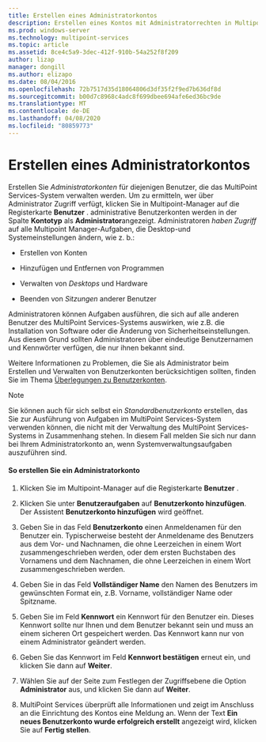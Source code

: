 ```yaml
---
title: Erstellen eines Administratorkontos
description: Erstellen eines Kontos mit Administratorrechten in Multipoint Services
ms.prod: windows-server
ms.technology: multipoint-services
ms.topic: article
ms.assetid: 8ce4c5a9-3dec-412f-910b-54a252f8f209
author: lizap
manager: dongill
ms.author: elizapo
ms.date: 08/04/2016
ms.openlocfilehash: 72b7517d35d18064806d3df35f2f9ed7b636df8d
ms.sourcegitcommit: b00d7c8968c4adc8f699dbee694afe6ed36bc9de
ms.translationtype: MT
ms.contentlocale: de-DE
ms.lasthandoff: 04/08/2020
ms.locfileid: "80859773"
---
```

# <a name="create-an-administrative-user-account"></a>Erstellen eines Administratorkontos
Erstellen Sie *Administratorkonten* für diejenigen Benutzer, die das MultiPoint Services-System verwalten werden. Um zu ermitteln, wer über Administrator Zugriff verfügt, klicken Sie in Multipoint-Manager auf die Registerkarte **Benutzer** . administrative Benutzerkonten werden in der Spalte **Kontotyp** als **Administrator**angezeigt. Administratoren *haben Zugriff* auf alle Multipoint Manager-Aufgaben, die Desktop-und Systemeinstellungen ändern, wie z. b.:  
  
-   Erstellen von Konten  
  
-   Hinzufügen und Entfernen von Programmen  
  
-   Verwalten von *Desktops* und Hardware  
  
-   Beenden von *Sitzungen* anderer Benutzer  
  
Administratoren können Aufgaben ausführen, die sich auf alle anderen Benutzer des MultiPoint Services-Systems auswirken, wie z.B. die Installation von Software oder die Änderung von Sicherheitseinstellungen. Aus diesem Grund sollten Administratoren über eindeutige Benutzernamen und Kennwörter verfügen, die nur ihnen bekannt sind.  
  
Weitere Informationen zu Problemen, die Sie als Administrator beim Erstellen und Verwalten von Benutzerkonten berücksichtigen sollten, finden Sie im Thema [Überlegungen zu Benutzerkonten](User-Account-Considerations.md).  
  
> [!NOTE]  
> Sie können auch für sich selbst ein *Standardbenutzerkonto* erstellen, das Sie zur Ausführung von Aufgaben im MultiPoint Services-System verwenden können, die nicht mit der Verwaltung des MultiPoint Services-Systems in Zusammenhang stehen. In diesem Fall melden Sie sich nur dann bei Ihrem Administratorkonto an, wenn Systemverwaltungsaufgaben auszuführen sind.  
  
#### <a name="to-create-an-administrative-user-account"></a>So erstellen Sie ein Administratorkonto  
  
1.  Klicken Sie im Multipoint-Manager auf die Registerkarte **Benutzer** .  
  
2.  Klicken Sie unter **Benutzeraufgaben** auf **Benutzerkonto hinzufügen**. Der Assistent **Benutzerkonto hinzufügen** wird geöffnet.  
  
3.  Geben Sie in das Feld **Benutzerkonto** einen Anmeldenamen für den Benutzer ein. Typischerweise besteht der Anmeldename des Benutzers aus dem Vor- und Nachnamen, die ohne Leerzeichen in einem Wort zusammengeschrieben werden, oder dem ersten Buchstaben des Vornamens und dem Nachnamen, die ohne Leerzeichen in einem Wort zusammengeschrieben werden.  
  
4.  Geben Sie in das Feld **Vollständiger Name** den Namen des Benutzers im gewünschten Format ein, z.B. Vorname, vollständiger Name oder Spitzname.  
  
5.  Geben Sie im Feld **Kennwort** ein Kennwort für den Benutzer ein. Dieses Kennwort sollte nur Ihnen und dem Benutzer bekannt sein und muss an einem sicheren Ort gespeichert werden. Das Kennwort kann nur von einem Administrator geändert werden.  
  
6.  Geben Sie das Kennwort im Feld **Kennwort bestätigen** erneut ein, und klicken Sie dann auf **Weiter**.  
  
7.  Wählen Sie auf der Seite zum Festlegen der Zugriffsebene die Option **Administrator** aus, und klicken Sie dann auf **Weiter**.  
  
8.  MultiPoint Services überprüft alle Informationen und zeigt im Anschluss an die Einrichtung des Kontos eine Meldung an. Wenn der Text **Ein neues Benutzerkonto wurde erfolgreich erstellt** angezeigt wird, klicken Sie auf **Fertig stellen**.  
